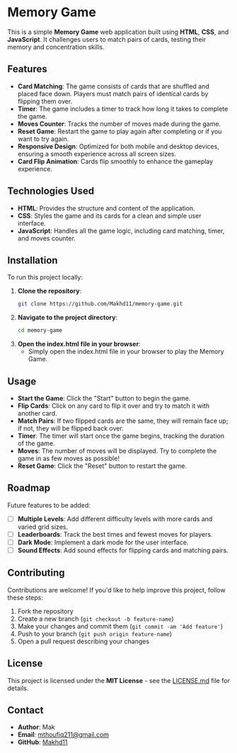# Memory Game

This is a simple **Memory Game** web application built using **HTML**, **CSS**, and **JavaScript**. It challenges users to match pairs of cards, testing their memory and concentration skills.

## Features

- **Card Matching**: The game consists of cards that are shuffled and placed face down. Players must match pairs of identical cards by flipping them over.
- **Timer**: The game includes a timer to track how long it takes to complete the game.
- **Moves Counter**: Tracks the number of moves made during the game.
- **Reset Game**: Restart the game to play again after completing or if you want to try again.
- **Responsive Design**: Optimized for both mobile and desktop devices, ensuring a smooth experience across all screen sizes.
- **Card Flip Animation**: Cards flip smoothly to enhance the gameplay experience.

## Technologies Used

- **HTML**: Provides the structure and content of the application.
- **CSS**: Styles the game and its cards for a clean and simple user interface.
- **JavaScript**: Handles all the game logic, including card matching, timer, and moves counter.

## Installation

To run this project locally:

1. **Clone the repository**:
   ```bash
   git clone https://github.com/Makhd11/memory-game.git
   
2. **Navigate to the project directory**:
   ```bash
   cd memory-game
   
3. **Open the index.html file in your browser**:
   - Simply open the index.html file in your browser to play the Memory Game.

## Usage

- **Start the Game**: Click the "Start" button to begin the game.
- **Flip Cards**: Click on any card to flip it over and try to match it with another card.
- **Match Pairs**: If two flipped cards are the same, they will remain face up; if not, they will be flipped back over.
- **Timer**: The timer will start once the game begins, tracking the duration of the game.
- **Moves**: The number of moves will be displayed. Try to complete the game in as few moves as possible!
- **Reset Game**: Click the "Reset" button to restart the game.

## Roadmap

Future features to be added:

- [ ] **Multiple Levels**: Add different difficulty levels with more cards and varied grid sizes.
- [ ] **Leaderboards**: Track the best times and fewest moves for players.
- [ ] **Dark Mode**: Implement a dark mode for the user interface.
- [ ] **Sound Effects**: Add sound effects for flipping cards and matching pairs.

## Contributing

Contributions are welcome! If you'd like to help improve this project, follow these steps:

1. Fork the repository
2. Create a new branch (`git checkout -b feature-name`)
3. Make your changes and commit them (`git commit -am 'Add feature'`)
4. Push to your branch (`git push origin feature-name`)
5. Open a pull request describing your changes

## License

This project is licensed under the **MIT License** - see the [LICENSE.md](LICENSE.md) file for details.

## Contact

- **Author**: Mak
- **Email**: [mthoufiq211@gmail.com](mailto:mthoufiq211@gmail.com)
- **GitHub**: [Makhd11](https://github.com/Makhd11)
